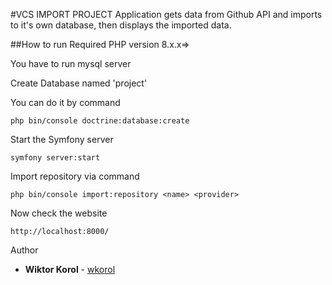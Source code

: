 #VCS IMPORT PROJECT
Application gets data from Github API and imports to it's own database, then displays the imported data.

##How to run
Required PHP version 8.x.x=> 

You have to run mysql server

Create Database named 'project'

You can do it by command

`php bin/console doctrine:database:create`

Start the Symfony server

`symfony server:start`

Import repository via command

`php bin/console import:repository <name> <provider>`

Now check the website

`http://localhost:8000/`

Author
* **Wiktor Korol** - [wkorol](https://github.com/wkorol)

